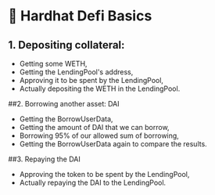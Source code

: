  # 🤖 Hardhat Defi Basics

## 1. Depositing collateral:
 - Getting some WETH,
 - Getting the LendingPool's address,
 - Approving it to be spent by the LendingPool,
 - Actually depositing the WETH in the LendingPool.
 
##2. Borrowing another asset: DAI
 - Getting the BorrowUserData,
 - Getting the amount of DAI that we can borrow,
 - Borrowing 95% of our allowed sum of borrowing,
 - Getting the BorrowUserData again to compare the results.

##3. Repaying the DAI
 - Approving the token to be spent by the LendingPool,
 - Actually repaying the DAI to the LendingPool.
